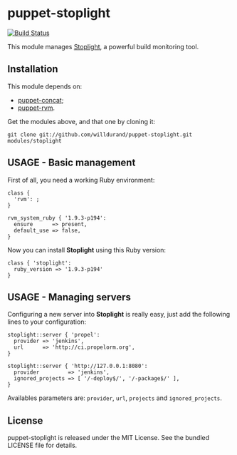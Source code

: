 puppet-stoplight
================

[![Build
Status](https://secure.travis-ci.org/willdurand/puppet-stoplight.png)](http://travis-ci.org/willdurand/puppet-stoplight)

This module manages [Stoplight](https://github.com/customink/stoplight), a
powerful build monitoring tool.

Installation
------------

This module depends on:

* [puppet-concat](https://github.com/ripienaar/puppet-concat);
* [puppet-rvm](https://github.com/blt04/puppet-rvm).

Get the modules above, and that one by cloning it:

    git clone git://github.com/willdurand/puppet-stoplight.git modules/stoplight


USAGE - Basic management
------------------------

First of all, you need a working Ruby environment:

    class {
      'rvm': ;
    }

    rvm_system_ruby { '1.9.3-p194':
      ensure      => present,
      default_use => false,
    }

Now you can install **Stoplight** using this Ruby version:

    class { 'stoplight':
      ruby_version => '1.9.3-p194'
    }


USAGE - Managing servers
-------------------------

Configuring a new server into **Stoplight** is really easy, just add the
following lines to your configuration:

    stoplight::server { 'propel':
      provider => 'jenkins',
      url      => 'http://ci.propelorm.org',
    }

    stoplight::server { 'http://127.0.0.1:8080':
      provider         => 'jenkins',
      ignored_projects => [ '/-deploy$/', '/-package$/' ],
    }

Availables parameters are: `provider`, `url`, `projects` and `ignored_projects`.


License
-------

puppet-stoplight is released under the MIT License. See the bundled LICENSE file for details.
